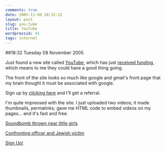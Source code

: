 ```yaml
---
comments: true
date: 2005-11-08 18:32:22
layout: post
slug: you-tube
title: YouTube
wordpressid: 41
tags: internet
---
```


##18:32 Tuesday 08 November 2005

Just found a new site called [YouTube](http://youtube.com/), which has just [received funding](http://slashdot.org/article.pl?sid=05/11/08/0255216&from=rss), which means to me they could have a good thing going.





The front of the site looks so much like google and gmail's front page that my brain thought it must be associated with google.





Sign up by [clicking here](http://www.youtube.com/signup.php?referer=thunderrabbit) and I'll get a referral.





I'm quite impressed with the site.  I just uploaded two videos; it made thumbnails, permalinks; gave me HTML code to embed videos on my pages... and it's fast and free.





[Soundbomb thrown near little girls](http://www.youtube.com/?v=LVVGTnaNZns)
  
[Confronting officer and Jewish victim](http://www.youtube.com/?v=0vzUttSNzvU)





[Sign Up!](http://www.youtube.com/signup.php?referer=thunderrabbit)



